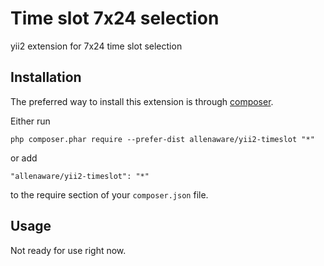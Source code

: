 Time slot 7x24 selection
========================
yii2 extension for 7x24 time slot selection

Installation
------------

The preferred way to install this extension is through [composer](http://getcomposer.org/download/).

Either run

```
php composer.phar require --prefer-dist allenaware/yii2-timeslot "*"
```

or add

```
"allenaware/yii2-timeslot": "*"
```

to the require section of your `composer.json` file.


Usage
-----
Not ready for use right now.
